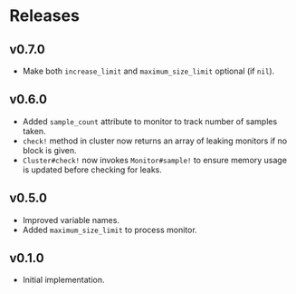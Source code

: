 # Releases

## v0.7.0

  - Make both `increase_limit` and `maximum_size_limit` optional (if `nil`).

## v0.6.0

  - Added `sample_count` attribute to monitor to track number of samples taken.
  - `check!` method in cluster now returns an array of leaking monitors if no block is given.
  - `Cluster#check!` now invokes `Monitor#sample!` to ensure memory usage is updated before checking for leaks.

## v0.5.0

  - Improved variable names.
  - Added `maximum_size_limit` to process monitor.

## v0.1.0

  - Initial implementation.
